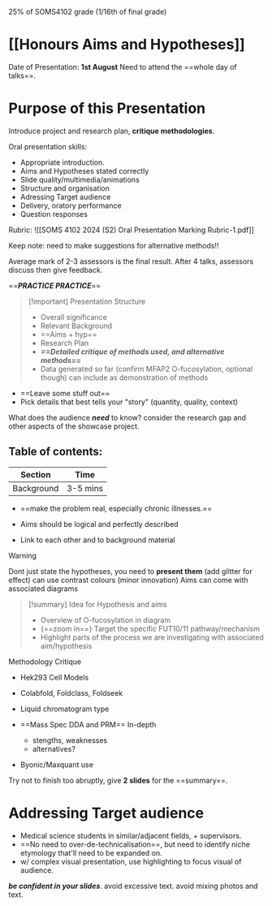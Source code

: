 25% of SOMS4102 grade (1/16th of final grade)
# [[Honours Aims and Hypotheses]]

Date of Presentation: **1st August**
Need to attend the ==whole day of talks==.

# Purpose of this Presentation
Introduce project and research plan, **critique methodologies**.

Oral presentation skills:
- Appropriate introduction.
- Aims and Hypotheses stated correctly
- Slide quality/multimedia/animations
- Structure and organisation
- Adressing Target audience
- Delivery, oratory performance
- Question responses

Rubric:
![[SOMS 4102 2024 (S2) Oral Presentation Marking Rubric-1.pdf]]

Keep note: need to make suggestions for alternative methods!!

Average mark of 2-3 assessors is the final result.
After 4 talks, assessors discuss then give feedback.

==***PRACTICE PRACTICE***==

> [!important] Presentation Structure
> - Overall significance
> - Relevant Background
> - ==Aims + hyp==
> - Research Plan
> - ***==Detailed critique of methods used, and alternative methods==***
> - Data generated so far (confirm MFAP2 O-fucosylation, optional though) can include as demonstration of methods

- ==Leave some stuff out==
- Pick details that best tells your "story" (quantity, quality, context)

What does the audience ***need*** to know? consider the research gap and other aspects of the showcase project.

## Table of contents:

| Section    | Time     |
| ---------- | -------- |
| Background | 3-5 mins |

- ==make the problem real, especially chronic illnesses.==

- Aims should be logical and perfectly described
- Link to each other and to background material
> [!warning] 
> Dont just  state the hypotheses, you need to **present them** (add glitter for effect)
> can use contrast colours (minor innovation)
> Aims can come with associated diagrams


> [!summary] Idea for Hypothesis and aims
> - Overview of O-fucosylation in diagram
> - {==zoom in==} Target the specific FUT10/11 pathway/mechanism
> - Highlight parts of the process we are investigating with associated aim/hypothesis 




Methodology Critique

- Hek293 Cell Models

- Colabfold, Foldclass, Foldseek

- Liquid chromatogram type

- ==Mass Spec DDA and PRM== In-depth
	- stengths, weaknesses
	- alternatives?
- Byonic/Maxquant use


Try not to finish too abruptly, give **2 slides** for the ==summary==.

# Addressing Target audience

- Medical science students in similar/adjacent fields, + supervisors.
- ==No need to over-de-technicalisation==, but need to identify niche etymology that'll need to be expanded on.
- w/ complex visual presentation, use highlighting to focus visual of audience.

***be confident in your slides***. avoid excessive text. avoid mixing photos and text.
